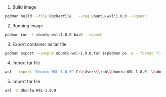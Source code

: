
1. Build image
```bash
podman build --file Dockerfile . --tag ubuntu-wsl:1.0.0 --squash
```

2. Running image
```bash
podman run -t ubuntu-wsl:1.0.0 bash --squash
```

3. Export container as tar file
```bash
podman export --output ubuntu-wsl-1.0.0.tar $(podman ps -a --format "{{.Names}}")
```

4. Import tar file
```bash
wsl --import "Ubuntu-WSL-1.0.0" C:\\Users\\rob\\Ubuntu-WSL-1.0.0 .\\ubuntu-wsl-1.0.0.tar
```

5. Import tar file
```bash
wsl -d Ubuntu-WSL-1.0.0
```